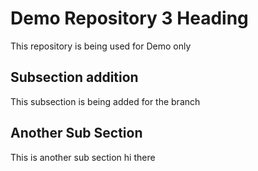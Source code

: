 # Demo Repository 3 Heading

This repository is being used for Demo only

## Subsection addition

This subsection is being added for the branch

## Another Sub Section

This is another sub section hi there
